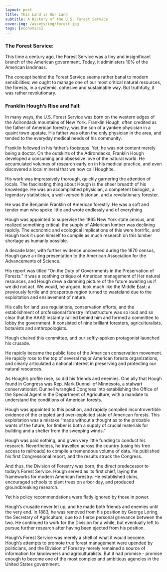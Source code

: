 ```yaml
---
layout: post
title: This Land is Our Land
subtitle: A History of the U.S. Forest Service
cover-img: /assets/img/forest.jpg
tags: [economics]
---
```


### The Forest Service:

This time a century ago, the Forest Service was a tiny and insignificant branch of the American government. Today, it administers 10% of the American landmass. 

The concept behind the Forest Service seems rather banal to modern sensibilities: we ought to manage one of our most critical natural resources, the forests, in a systemic, cohesive and sustainable way. But truthfully, it was rather revolutionary.

### Franklin Hough’s Rise and Fall: 

In many ways, the U.S. Forest Service was born on the western edges of the Adirondack mountains of New York. Franklin Hough, often credited as the father of American forestry, was the son of a yankee physician in a quaint town upstate. His father was often the only physician in the area, and tended to the everyday medical needs of his community. 

Franklin followed in his father’s footsteps. Yet, he was not content merely being a doctor. On the outskirts of the Adirondacks, Franklin Hough developed a consuming and obsessive love of the natural world. He accumulated volumes of research early on in his medical practice, and even discovered a local mineral that we now call Houghite. 

His work was impressively thorough, quickly garnering the attention of locals. The fascinating thing about Hough is the sheer breadth of his knowledge. He was an accomplished physician, a competent biologist, a legendary statistician, a well-versed historian, and a revolutionary forester. 

He was the Benjamin Franklin of American forestry. He was a soft and tender man who spoke little and wrote endlessly and of everything. 

Hough was appointed to supervise the 1865 New York state census, and realized something critical: the supply of AMerican lumber was declining rapidly. The economic and ecological implications of this were horrific, and Hough took it upon himself to compile as much research on this lumber shortage as humanly possible. 

A decade later, with further evidence uncovered during the 1870 census, Hough gave a riling presentation to the American Association for the Advancements of Science.

His report was titled “On the Duty of Governments in the Preservation of Forests.” It was a scathing critique of American management of Her natural resources, and Hough drew a damning picture of the future awaiting us if we did not act. We would, he argued, look much like the Middle East: a previously fertile and prosperous region turned to wasteland due to the exploitation and enslavement of nature. 

His calls for land use regulations, conservation efforts, and the establishment of professional forestry infrastructure was so loud and so clear that the AAAS instantly rallied behind him and formed a committee to lobby the government. It consisted of nine brilliant foresters, agriculturalists, botanists and anthropologists. 

Hough chaired this committee, and our softly-spoken protagonist launched his crusade. 

He rapidly became the public face of the American conservation movement. He rapidly rose to the top of several major American forests organizations, and clearly articulated a national interest in preserving and protecting our natural resources. 

As Hough’s profile rose, so did his friends and enemies. One ally that Hough found in Congress was Rep. Mark Dunnell of Minnesota, a stalwart conservationist. Dunnell wrangled Congress into establishing the Office of the Special Agent in the Department of Agriculture, with a mandate to understand the conditions of American forests. 

Hough was appointed to this position, and rapidly compiled incontrovertible evidence of the crippled and over-exploited state of American forests. This exploitation was a mistake “made without a thought as to the probable wants of the future, for timber is both a supply of crucial materials for building and a shelter from the sweeping winds.” 

Hough was paid nothing, and given very little funding to conduct his research. Nevertheless, he travelled across the country (using his free access to railroads) to compile a tremendous volume of data. He published his first Congressional report, and the results struck the Congress. 

And thus, the Division of Forestry was born, the direct predecessor to today’s Forest Service. Hough served as its first chief, laying the frameworks for modern American forestry. He established clubs, encouraged schools to plant trees on arbor day, and produced groundbreaking research. 

Yet his policy recommendations were flatly ignored by those in power. 

Hough’s crusade never let up, and he made both friends and enemies until the very end. In 1883, he was removed from his position by George Loring, the Secretary of Agriculture, due to a fierce personal grievance between the two. He continued to work for the Division for a while, but eventually left to pursue further research after having been ejected from his position.

Hough’s Forest Service was merely a shell of what it would become. Hough’s attempts to promote true forest management were upended by politicians, and the Division of Forestry merely remained a source of information for landowners and agriculturalists. But it had promise - promise enough to become one of the most complex and ambitious agencies in the United States government. 

